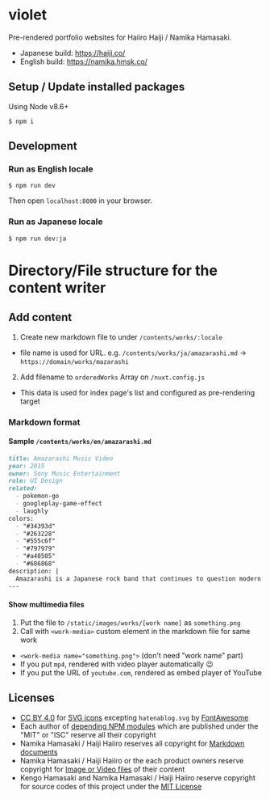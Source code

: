 # violet

Pre-rendered portfolio websites for Haiiro Haiji / Namika Hamasaki.

- Japanese build: https://haiji.co/
- English build: https://namika.hmsk.co/

## Setup / Update installed packages

Using Node v8.6+

```
$ npm i
```

## Development

### Run as English locale

```
$ npm run dev
```

Then open `localhost:8000` in your browser.

### Run as Japanese locale

```
$ npm run dev:ja
```

# Directory/File structure for the content writer

## Add content

1. Create new markdown file to under `/contents/works/:locale`
  - file name is used for URL. e.g. `/contents/works/ja/amazarashi.md` -> `https://domain/works/mazarashi`
2. Add filename to `orderedWorks` Array on `/nuxt.config.js`
  - This data is used for index page's list and configured as pre-rendering target

### Markdown format


#### Sample `/contents/works/en/amazarashi.md`

```md
title: Amazarashi Music Video
year: 2015
owner: Sony Music Entertainment
role: UI Design
related:
  - pokemon-go
  - googleplay-game-effect
  - laughly
colors:
  - "#34393d"
  - "#263228"
  - "#555c6f"
  - "#797979"
  - "#a40505"
  - "#686868"
description: |
  Amazarashi is a Japanese rock band that continues to question modern society through its songs. I designed a user interface for their music video during my period at SIX, creative agency in Tokyo, Japan.
---

```

#### Show multimedia files

1. Put the file to `/static/images/works/[work name]` as `something.png`
2. Call with `<work-media>` custom element in the markdown file for same work
  - `<work-media name="something.png">` (don't need "work name" part)
  - If you put `mp4`, rendered with video player automatically 😉
  - If you put the URL of `youtube.com`, rendered as embed player of YouTube

## Licenses

- [CC BY 4.0](https://creativecommons.org/licenses/by/4.0/) for [SVG icons](/assets/icons) excepting `hatenablog.svg` by [FontAwesome](https://fontawesome.com/license)
- Each author of [depending NPM modules](/package.json) which are published under the "MIT" or "ISC" reserve all their copyright
- Namika Hamasaki / Haiji Haiiro reserves all copyright for [Markdown documents](/contents)
- Namika Hamasaki / Haiji Haiiro or the each product owners reserve copyright for [Image or Video files](/static/images) of their content
- Kengo Hamasaki and Namika Hamasaki / Haiji Haiiro reserve copyright for source codes of this project under the [MIT License](/LICENSE)
